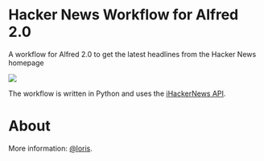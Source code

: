 Hacker News Workflow for Alfred 2.0
===

A workflow for Alfred 2.0 to get the latest headlines from the Hacker News homepage

![](https://dl.dropboxusercontent.com/spa/tqch4axi0t55dpk/zrwvge1g.png)

The workflow is written in Python and uses the [iHackerNews API](http://api.ihackernews.com/).

About
===
More information: [@loris](http://twitter.com/loris).